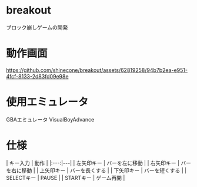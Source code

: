 # breakout
ブロック崩しゲームの開発

# 動作画面
https://github.com/shinecone/breakout/assets/62819258/94b7b2ea-e951-4fcf-8133-2d83fd09e98e

# 使用エミュレータ
GBAエミュレータ VisualBoyAdvance

# 仕様
|  キー入力  |  動作  |
|:---:|*---*|
| 左矢印キー | バーを左に移動 |
| 右矢印キー | バーを右に移動 |
| 上矢印キー | バーを長くする |
| 下矢印キー | バーを短くする |
| SELECTキー | PAUSE |
| STARTキー | ゲーム再開 |
